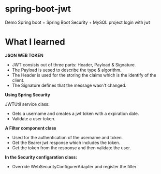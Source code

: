# spring-boot-jwt
Demo Spring boot + Spring Boot Security + MySQL project login with jwt

# What I learned

<b>JSON WEB TOKEN</b>

<ul>
  <li>JWT consists out of three parts: Header, Payload & Signature.</li>
  <li>The Payload is uesed to describe the type & algorithm.</li>
  <li>The Header is used for the storing the claims which is the identify of the client.</li>
  <li>The Signature defines that the message wasn't changed.</li>
</ul>

<b>Using Spring Security</b>

JWTUtil service class:
<ul>
  <li>Gets a username and creates a jwt token with a expiration date.</li>
  <li>Validate a user token.</li>
</ul>

<b>A Filter component class</b>
<ul>
  <li>Used for the authentication of the username and token.</li>
  <li>Get the Bearer jwt response which includes the token.</li>
  <li>Get the token from the response and then validate the user.</li>
</ul>

<b>In the Security configaration class:</b>
<ul>
  <li>Override WebSecurityConfigurerAdapter and register the filter</li>
</ul>

